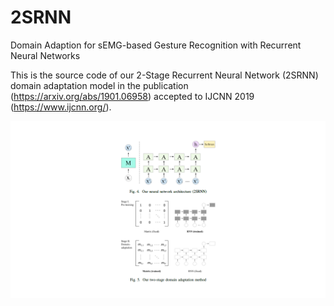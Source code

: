 # 2SRNN

Domain Adaption for sEMG-based Gesture Recognition with Recurrent Neural Networks

This is the source code of our 2-Stage Recurrent Neural Network (2SRNN) domain adaptation model in the publication (https://arxiv.org/abs/1901.06958) accepted to IJCNN 2019 (https://www.ijcnn.org/).

[![N|Solid](paper_image.png)](https://arxiv.org/abs/1901.06958)
